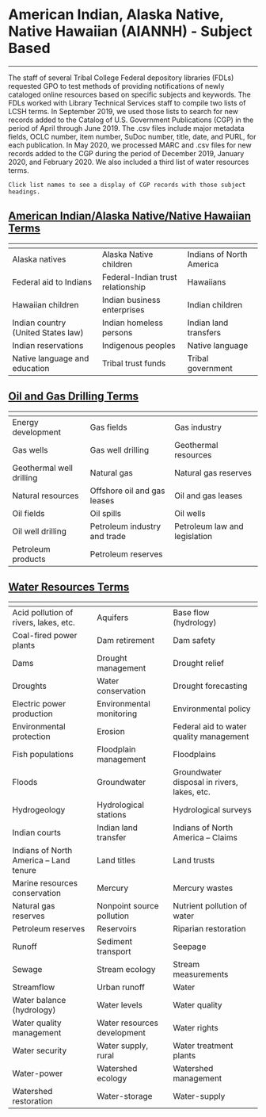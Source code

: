 # American Indian, Alaska Native, Native Hawaiian (AIANNH) - Subject Based

-----------

The staff of several Tribal College Federal depository libraries (FDLs) requested GPO to test methods of providing notifications of newly cataloged online resources based on specific subjects and keywords. The FDLs worked with Library Technical Services staff to compile two lists of LCSH terms. In September 2019, we used those lists to search for new records added to the Catalog of U.S. Government Publications (CGP) in the period of April through June 2019. The .csv files include major metadata fields, OCLC number, item number, SuDoc number, title, date, and PURL, for each publication. In May 2020, we processed MARC and .csv files for new records added to the CGP during the period of December 2019, January 2020, and February 2020. We also included a third list of water resources terms.

`Click list names to see a display of CGP records with those subject headings.`

## [American Indian/Alaska Native/Native Hawaiian Terms](/AIANNH_Subject-Based-Resources/Terms_Lists_Records_Displays/AIANNH_List_Records_Display.md)

| <!-- -->                    | <!-- -->                 | <!-- -->
------------------------------|--------------------------|-----------------------------
Alaska natives | Alaska Native children | Indians of North America
Federal aid to Indians | Federal-Indian trust relationship | Hawaiians
Hawaiian children | Indian business enterprises | Indian children
Indian country (United States law) | Indian homeless persons | Indian land transfers
Indian reservations | Indigenous peoples | Native language
Native language and education | Tribal trust funds | Tribal government

## [Oil and Gas Drilling Terms](/AIANNH_Subject-Based-Resources/Terms_Lists_Records_Displays/Oil_and_Gas_List_Records_Display.md)

| <!-- -->                    | <!-- -->                 | <!-- -->
------------------------------|--------------------------|-----------------------------
Energy development | Gas fields | Gas industry
Gas wells | Gas well drilling | Geothermal resources
Geothermal well drilling | Natural gas | Natural gas reserves
Natural resources | Offshore oil and gas leases | Oil and gas leases
Oil fields | Oil spills | Oil wells
Oil well drilling | Petroleum industry and trade | Petroleum law and legislation
Petroleum products | Petroleum reserves

## [Water Resources Terms](/AIANNH_Subject-Based-Resources/Terms_Lists_Records_Displays/Water_Resources_List_Records_Display.md)

| <!-- -->                    | <!-- -->                 | <!-- -->
------------------------------|-----------------------------|--------------------------
Acid pollution of rivers, lakes, etc.  | Aquifers                    | Base flow (hydrology)
Coal-fired power plants                | Dam retirement              | Dam safety
Dams                                   | Drought management          | Drought relief
Droughts                               | Water conservation          | Drought forecasting
Electric power production              | Environmental monitoring    | Environmental policy
Environmental protection               | Erosion                     | Federal aid to water quality management
Fish populations                       | Floodplain management       | Floodplains
Floods                                 | Groundwater                 | Groundwater disposal in rivers, lakes, etc.
Hydrogeology                           | Hydrological stations       | Hydrological surveys
Indian courts                          | Indian land transfer        | Indians of North America – Claims
Indians of North America – Land tenure | Land titles                 | Land trusts
Marine resources conservation          | Mercury                     | Mercury wastes
Natural gas reserves                   | Nonpoint source pollution   | Nutrient pollution of water
Petroleum reserves                     | Reservoirs                  | Riparian restoration
Runoff                                 | Sediment transport          | Seepage
Sewage                                 | Stream ecology              | Stream measurements
Streamflow                             | Urban runoff                | Water
Water balance (hydrology)              | Water levels                | Water quality
Water quality management               | Water resources development | Water rights
Water security                         | Water supply, rural         | Water treatment plants
Water-power                            | Watershed ecology           | Watershed management
Watershed restoration                  | Water-storage               | Water-supply
